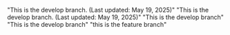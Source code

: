 "This is the develop branch. (Last updated: May 19, 2025)" 
"This is the develop branch. (Last updated: May 19, 2025)" 
"This is the develop branch"
"This is the develop branch"
"this is the feature branch"
